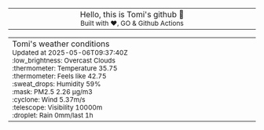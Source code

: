 
<div align="center">
<table>
<tbody>
<td align="center">
<img width="2000" height="0"><br>
Hello, this is Tomi's github 👋<br>
<sup>Built with ❤️, GO & Github Actions</sup><br>
<img width="2000" height="0">
</td>
</tbody>
</table>
</div>
<table>
<tbody>
<td align="left">
<img width="2000" height="0"><br>
Tomi's weather conditions<br>
<sup>Updated at 2025-05-06T09:37:40Z</sup><br>
<sup>:low_brightness: Overcast Clouds</sup><br>
<sup>:thermometer: Temperature 35.75 </sup><br>
<sup>:thermometer: Feels like 42.75</sup><br>
<sup>:sweat_drops: Humidity 59%</sup><br>
<sup>:mask: PM2.5 2.26 μg/m3</sup><br>
<sup>:cyclone: Wind 5.37m/s </sup><br>
<sup>:telescope: Visibility 10000m </sup><br>
<sup>:droplet: Rain 0mm/last 1h </sup><br>
<img width="2000" height="0">
</td>
<td align="left">
<img width="2000" height="0"><br>
<br>
<img width="2000" height="0">
</td>
</tbody>
</table>
</div>
    